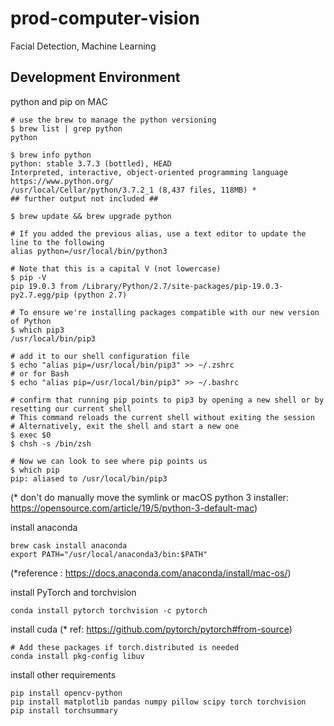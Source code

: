 # prod-computer-vision
Facial Detection, Machine Learning

## Development Environment

python and pip on MAC
```
# use the brew to manage the python versioning
$ brew list | grep python
python

$ brew info python
python: stable 3.7.3 (bottled), HEAD
Interpreted, interactive, object-oriented programming language
https://www.python.org/
/usr/local/Cellar/python/3.7.2_1 (8,437 files, 118MB) *
## further output not included ##

$ brew update && brew upgrade python

# If you added the previous alias, use a text editor to update the line to the following
alias python=/usr/local/bin/python3

# Note that this is a capital V (not lowercase)
$ pip -V
pip 19.0.3 from /Library/Python/2.7/site-packages/pip-19.0.3-py2.7.egg/pip (python 2.7)

# To ensure we're installing packages compatible with our new version of Python
$ which pip3
/usr/local/bin/pip3

# add it to our shell configuration file
$ echo "alias pip=/usr/local/bin/pip3" >> ~/.zshrc 
# or for Bash
$ echo "alias pip=/usr/local/bin/pip3" >> ~/.bashrc

# confirm that running pip points to pip3 by opening a new shell or by resetting our current shell
# This command reloads the current shell without exiting the session
# Alternatively, exit the shell and start a new one
$ exec $0
$ chsh -s /bin/zsh

# Now we can look to see where pip points us
$ which pip
pip: aliased to /usr/local/bin/pip3
```
 (* don't do manually move the symlink or macOS python 3 installer: https://opensource.com/article/19/5/python-3-default-mac)
 
install anaconda
```
brew cask install anaconda
export PATH="/usr/local/anaconda3/bin:$PATH"
```
 (*reference : https://docs.anaconda.com/anaconda/install/mac-os/)
 
install PyTorch and torchvision
```
conda install pytorch torchvision -c pytorch
```

install cuda (* ref: https://github.com/pytorch/pytorch#from-source)
```
# Add these packages if torch.distributed is needed
conda install pkg-config libuv
```

install other requirements
```
pip install opencv-python
pip install matplotlib pandas numpy pillow scipy torch torchvision
pip install torchsummary
```
